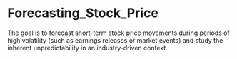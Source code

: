 # Forecasting_Stock_Price
The goal is to forecast short-term stock price movements during periods of high volatility (such as earnings releases or market events) and study the inherent unpredictability in an industry-driven context.
